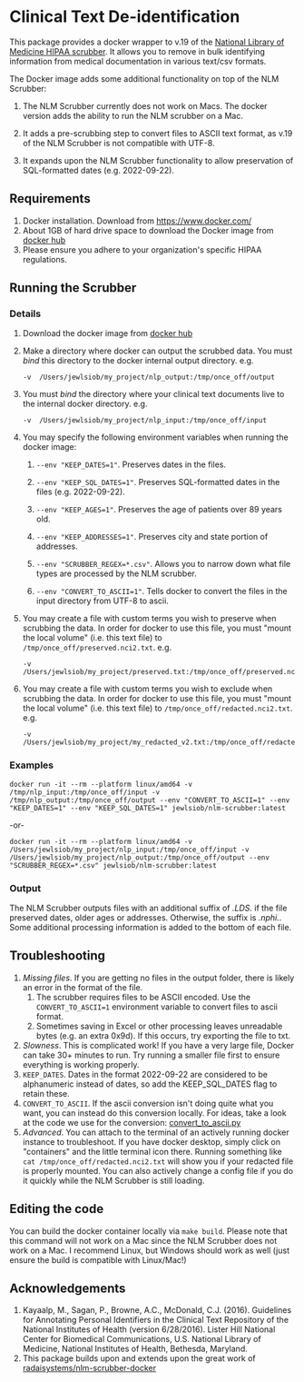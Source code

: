 # Clinical Text De-identification

This package provides a docker wrapper to v.19 of the [National Library of Medicine HIPAA scrubber](https://scrubber.nlm.nih.gov/).
It allows you to remove in bulk identifying information from medical documentation in various text/csv formats.

The Docker image adds some additional functionality on top of the NLM Scrubber:

1. The NLM Scrubber currently does not work on Macs. The docker version adds the ability to run the NLM scrubber on a Mac.

2. It adds a pre-scrubbing step to convert files to ASCII text format, as v.19 of the NLM Scrubber is not compatible with UTF-8.

3. It expands upon the NLM Scrubber functionality to allow preservation of SQL-formatted dates (e.g. 2022-09-22).

## Requirements

1. Docker installation.  Download from https://www.docker.com/
2. About 1GB of hard drive space to download the Docker image from [docker hub](https://hub.docker.com/r/jewlsiob/nlm-scrubber)
3. Please ensure you adhere to your organization's specific HIPAA regulations.

## Running the Scrubber

### Details
1. Download the docker image from [docker hub](https://hub.docker.com/r/jewlsiob/nlm-scrubber)
2. Make a directory where docker can output the scrubbed data. You must *bind* this directory to the
   docker internal output directory. e.g.

       -v  /Users/jewlsiob/my_project/nlp_output:/tmp/once_off/output
3. You must *bind* the directory where your clinical text documents live to the internal docker directory. e.g.

       -v  /Users/jewlsiob/my_project/nlp_input:/tmp/once_off/input
4. You may specify the following environment variables when running the docker image:

   1. `--env "KEEP_DATES=1"`. Preserves dates in the files.

   2. `--env "KEEP_SQL_DATES=1"`. Preserves SQL-formatted dates in the files (e.g. 2022-09-22).

   3. `--env "KEEP_AGES=1"`. Preserves the age of patients over 89 years old.

   4. `--env "KEEP_ADDRESSES=1"`. Preserves city and state portion of addresses.

   5. `--env "SCRUBBER_REGEX=*.csv"`. Allows you to narrow down what file types are processed by the NLM scrubber.

   6. `--env "CONVERT_TO_ASCII=1"`. Tells docker to convert the files in the input directory from UTF-8 to ascii.

5. You may create a file with custom terms you wish to preserve when scrubbing the data.
   In order for docker to use this file,
   you must "mount the local volume" (i.e. this text file) to `/tmp/once_off/preserved.nci2.txt`. e.g.

       -v /Users/jewlsiob/my_project/preserved.txt:/tmp/once_off/preserved.nci2.txt
6. You may create a file with custom terms you wish to exclude when scrubbing the data.
   In order for docker to use this file,
   you must "mount the local volume" (i.e. this text file) to `/tmp/once_off/redacted.nci2.txt`. e.g.

       -v /Users/jewlsiob/my_project/my_redacted_v2.txt:/tmp/once_off/redacted.nci2.txt

### Examples

    docker run -it --rm --platform linux/amd64 -v /tmp/nlp_input:/tmp/once_off/input -v /tmp/nlp_output:/tmp/once_off/output --env "CONVERT_TO_ASCII=1" --env "KEEP_DATES=1" --env "KEEP_SQL_DATES=1" jewlsiob/nlm-scrubber:latest

-or-

    docker run -it --rm --platform linux/amd64 -v  /Users/jewlsiob/my_project/nlp_input:/tmp/once_off/input -v  /Users/jewlsiob/my_project/nlp_output:/tmp/once_off/output --env "SCRUBBER_REGEX=*.csv" jewlsiob/nlm-scrubber:latest

### Output

The NLM Scrubber outputs files with an additional suffix of *.LDS.* if the file preserved dates, older ages or addresses.
Otherwise, the suffix is *.nphi.*. Some additional processing information is added to the bottom of each file.

## Troubleshooting
1. *Missing files*. If you are getting no files in the output folder, there is likely an error in the format of the file.
     1. The scrubber requires files to be ASCII encoded. Use the `CONVERT_TO_ASCII=1` environment variable
        to convert files to ascii format.
     2. Sometimes saving in Excel or other processing leaves unreadable bytes (e.g. an extra 0x9d).
        If this occurs, try exporting the file to txt.
2. *Slowness*. This is complicated work! If you have a very large file, Docker can take 30+ minutes to run.
   Try running a smaller file first to ensure everything is working properly.
3. `KEEP_DATES`. Dates in the format 2022-09-22 are considered to be alphanumeric instead of dates, so add the KEEP_SQL_DATES flag to retain these.
4. `CONVERT_TO_ASCII`. If the ascii conversion isn't doing quite what you want, you can instead do this conversion locally.
   For ideas, take a look at the code we use for the conversion:
   [convert_to_ascii.py](https://github.com/JewlsIOB/nlm-scrubber-docker/tree/master/docker/addons/convert_to_ascii.py)
5. *Advanced*. You can attach to the terminal of an actively running docker instance to troubleshoot.
   If you have docker desktop, simply click on "containers" and the little terminal icon there.
   Running something like `cat /tmp/once_off/redacted.nci2.txt` will show you if your redacted file is properly mounted.
   You can also actively change a config file if you do it quickly while the NLM Scrubber is still loading.

## Editing the code

You can build the docker container locally via `make build`.
Please note that this command will not work on a Mac since the NLM Scrubber does not work on a Mac. I recommend Linux, but Windows should work as well (just ensure the build is compatible with Linux/Mac!)

## Acknowledgements

1. Kayaalp, M., Sagan, P., Browne, A.C., McDonald, C.J. (2016). Guidelines for Annotating Personal Identifiers in the
   Clinical Text Repository of the National Institutes of Health (version 6/28/2016). Lister Hill National Center for
   Biomedical Communications, U.S. National Library of Medicine, National Institutes of Health, Bethesda, Maryland.
2. This package builds upon and extends upon the great work of
   [radaisystems/nlm-scrubber-docker](https://github.com/radaisystems/nlm-scrubber-docker)
